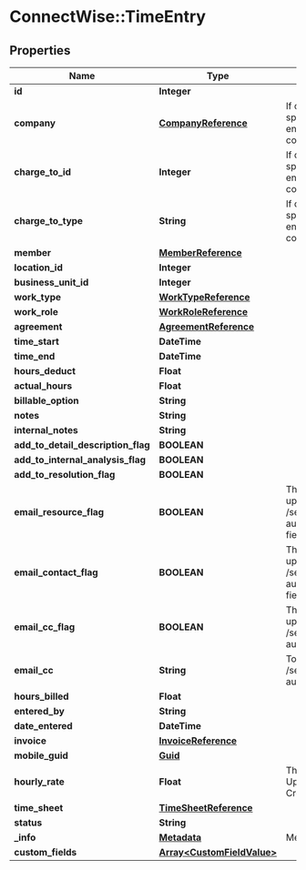 # ConnectWise::TimeEntry

## Properties
Name | Type | Description | Notes
------------ | ------------- | ------------- | -------------
**id** | **Integer** |  | [optional] 
**company** | [**CompanyReference**](CompanyReference.md) | If chargeToId is not specified, we asume you enter time against the company specified | [optional] 
**charge_to_id** | **Integer** | If chargeToId is not specified, we asume you enter time against the company specified | [optional] 
**charge_to_type** | **String** | If chargeToId is not specified, we asume you enter time against the company specified | [optional] 
**member** | [**MemberReference**](MemberReference.md) |  | [optional] 
**location_id** | **Integer** |  | [optional] 
**business_unit_id** | **Integer** |  | [optional] 
**work_type** | [**WorkTypeReference**](WorkTypeReference.md) |  | [optional] 
**work_role** | [**WorkRoleReference**](WorkRoleReference.md) |  | [optional] 
**agreement** | [**AgreementReference**](AgreementReference.md) |  | [optional] 
**time_start** | **DateTime** |  | 
**time_end** | **DateTime** |  | [optional] 
**hours_deduct** | **Float** |  | [optional] 
**actual_hours** | **Float** |  | [optional] 
**billable_option** | **String** |  | [optional] 
**notes** | **String** |  | [optional] 
**internal_notes** | **String** |  | [optional] 
**add_to_detail_description_flag** | **BOOLEAN** |  | [optional] 
**add_to_internal_analysis_flag** | **BOOLEAN** |  | [optional] 
**add_to_resolution_flag** | **BOOLEAN** |  | [optional] 
**email_resource_flag** | **BOOLEAN** | This is an action flag. To update this value use the /service/tickets endpoint automaticEmailResourceFlag field | [optional] 
**email_contact_flag** | **BOOLEAN** | This is an action flag. To update this value use the /service/tickets endpoint automaticEmailContactFlag field | [optional] 
**email_cc_flag** | **BOOLEAN** | This is an action flag. To update this value use the /service/tickets endpoint automaticEmailCcFlag field | [optional] 
**email_cc** | **String** | To update this value use the /service/tickets endpoint automaticEmailCc field | [optional] 
**hours_billed** | **Float** |  | [optional] 
**entered_by** | **String** |  | [optional] 
**date_entered** | **DateTime** |  | [optional] 
**invoice** | [**InvoiceReference**](InvoiceReference.md) |  | [optional] 
**mobile_guid** | [**Guid**](Guid.md) |  | [optional] 
**hourly_rate** | **Float** | This field may only be Updated, it is defaulted on Create | [optional] 
**time_sheet** | [**TimeSheetReference**](TimeSheetReference.md) |  | [optional] 
**status** | **String** |  | [optional] 
**_info** | [**Metadata**](Metadata.md) | Metadata of the entity | [optional] 
**custom_fields** | [**Array&lt;CustomFieldValue&gt;**](CustomFieldValue.md) |  | [optional] 


